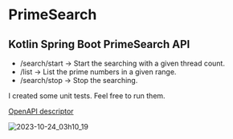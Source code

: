 # PrimeSearch
## Kotlin Spring Boot PrimeSearch API

- /search/start -> Start the searching with a given thread count.
- /list         -> List the prime numbers in a given range.
- /search/stop  -> Stop the searching.

I created some unit tests. Feel free to run them.

[OpenAPI descriptor](https://github.com/Patrik-07/PrimeSearch/blob/master/openapi.json)

![2023-10-24_03h10_19](https://github.com/Patrik-07/PrimeSearch/assets/60797275/d599f21e-98ea-4f2b-8aa7-eabf0f8eb826)

